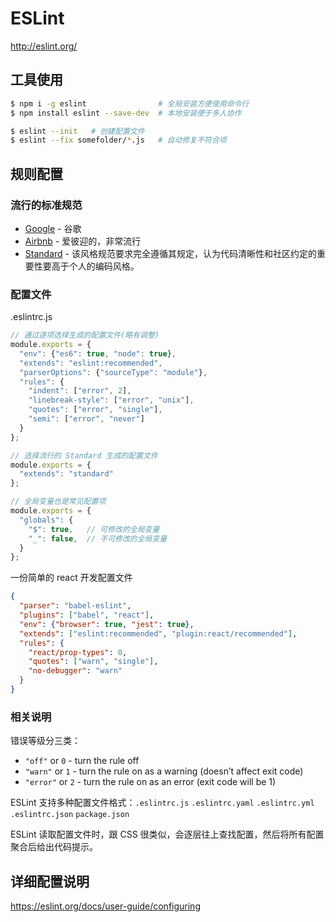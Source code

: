 # ESLint

http://eslint.org/


## 工具使用

```bash
$ npm i -g eslint                # 全局安装方便使用命令行
$ npm install eslint --save-dev  # 本地安装便于多人协作

$ eslint --init   # 创建配置文件
$ eslint --fix somefolder/*.js   # 自动修复不符合项
```

## 规则配置

### 流行的标准规范

* [Google](https://github.com/google/styleguide) - 谷歌
* [Airbnb](https://github.com/airbnb/javascript) - 爱彼迎的，非常流行
* [Standard](https://github.com/standard/standard) - 该风格规范要求完全遵循其规定，认为代码清晰性和社区约定的重要性要高于个人的编码风格。

### 配置文件

.eslintrc.js

```js
// 通过逐项选择生成的配置文件(略有调整)
module.exports = {
  "env": {"es6": true, "node": true},
  "extends": "eslint:recommended",
  "parserOptions": {"sourceType": "module"},
  "rules": {
    "indent": ["error", 2],
    "linebreak-style": ["error", "unix"],
    "quotes": ["error", "single"],
    "semi": ["error", "never"]
  }
};

// 选择流行的 Standard 生成的配置文件
module.exports = {
  "extends": "standard"
};

// 全局变量也是常见配置项
module.exports = {
  "globals": {
    "$": true,   // 可修改的全局变量
    "_": false,  // 不可修改的全局变量
  }
};
```

一份简单的 react 开发配置文件

```json
{
  "parser": "babel-eslint",
  "plugins": ["babel", "react"],
  "env": {"browser": true, "jest": true},
  "extends": ["eslint:recommended", "plugin:react/recommended"],
  "rules": {
    "react/prop-types": 0,
    "quotes": ["warn", "single"],
    "no-debugger": "warn"
  }
}
```

### 相关说明

错误等级分三类：
  * `"off"` or `0` - turn the rule off
  * `"warn"` or `1` - turn the rule on as a warning (doesn’t affect exit code)
  * `"error"` or `2` - turn the rule on as an error (exit code will be 1)

ESLint 支持多种配置文件格式：`.eslintrc.js` `.eslintrc.yaml` `.eslintrc.yml` `.eslintrc.json` `package.json`

ESLint 读取配置文件时，跟 CSS 很类似，会逐层往上查找配置，然后将所有配置聚合后给出代码提示。


## 详细配置说明

https://eslint.org/docs/user-guide/configuring




